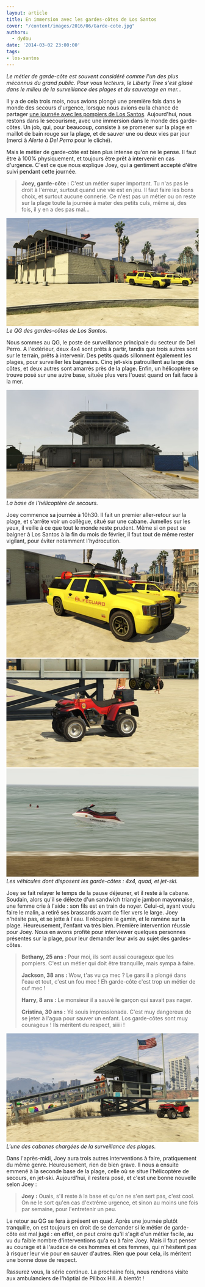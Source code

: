 ```yaml
---
layout: article
title: En immersion avec les gardes-côtes de Los Santos
cover: "/content/images/2016/06/Garde-cote.jpg"
authors:
  - dydou
date: '2014-03-02 23:00:00'
tags:
- los-santos
---
```


_Le métier de garde-côte est souvent considéré comme l'un des plus méconnus du grand public. Pour vous lecteurs, le Liberty Tree s'est glissé dans le milieu de la surveillance des plages et du sauvetage en mer..._

Il y a de cela trois mois, nous avions plongé une première fois dans le monde des secours d'urgence, lorsque nous avions eu la chance de partager [une journée avec les pompiers de Los Santos](/2013/11/27/une-journee-avec-les-pompiers-de-los-santos/). Aujourd'hui, nous restons dans le secourisme, avec une immersion dans le monde des garde-côtes. Un job, qui, pour beaucoup, consiste à se promener sur la plage en maillot de bain rouge sur la plage, et de sauver une ou deux vies par jour (merci à _Alerte à Del Perro_ pour le cliché).

Mais le métier de garde-côte est bien plus intense qu'on ne le pense. Il faut être à 100% physiquement, et toujours être prêt à intervenir en cas d'urgence. C'est ce que nous explique Joey, qui a gentiment accepté d'être suivi pendant cette journée.

> **Joey, garde-côte :** C'est un métier super important. Tu n'as pas le droit à l'erreur, surtout quand une vie est en jeu. Il faut faire les bons choix, et surtout aucune connerie. Ce n'est pas un métier ou on reste sur la plage toute la journée à mater des petits culs, même si, des fois, il y en a des pas mal...

![Le QG des gardes-côtes de Los Santos.](/content/images/2016/06/Garde-cote_0.jpg)
_Le QG des gardes-côtes de Los Santos._

Nous sommes au QG, le poste de surveillance principale du secteur de Del Perro. A l'extérieur, deux 4x4 sont prêts à partir, tandis que trois autres sont sur le terrain, prêts à intervenir. Des petits quads sillonnent également les plages, pour surveiller les baigneurs. Cinq jet-skis patrouillent au large des côtes, et deux autres sont amarrés près de la plage. Enfin, un hélicoptère se trouve posé sur une autre base, située plus vers l'ouest quand on fait face à la mer.

![La base de l'hélicoptère de secours.](/content/images/2016/06/Garde-cote5.jpg)
_La base de l'hélicoptère de secours._

Joey commence sa journée à 10h30. Il fait un premier aller-retour sur la plage, et s'arrête voir un collègue, situé sur une cabane. Jumelles sur les yeux, il veille à ce que tout le monde reste prudent. Même si on peut se baigner à Los Santos à la fin du mois de février, il faut tout de même rester vigilant, pour éviter notamment l'hydrocution.

![](/content/images/2016/06/Garde-cote2.jpg)
![](/content/images/2016/06/Garde-cote3.jpg)
![Les véhicules dont disposent les garde-côtes : 4x4, quad, et jet-ski.](/content/images/2016/06/Garde-cote4.jpg)
_Les véhicules dont disposent les garde-côtes : 4x4, quad, et jet-ski._

Joey se fait relayer le temps de la pause déjeuner, et il reste à la cabane. Soudain, alors qu'il se délecte d'un sandwich triangle jambon mayonnaise, une femme crie à l'aide : son fils est en train de noyer. Celui-ci, ayant voulu faire le malin, a retiré ses brassards avant de filer vers le large. Joey n'hésite pas, et se jette à l'eau. Il récupère le gamin, et le ramène sur la plage. Heureusement, l'enfant va très bien. Première intervention réussie pour Joey. Nous en avons profité pour interviewer quelques personnes présentes sur la plage, pour leur demander leur avis au sujet des gardes-côtes.

> **Bethany, 25 ans :** Pour moi, ils sont aussi courageux que les pompiers. C'est un métier qui doit être tranquille, mais sympa à faire.
> 
> **Jackson, 38 ans :** Wow, t'as vu ça mec ? Le gars il a plongé dans l'eau et tout, c'est un fou mec ! Eh garde-côte c'est trop un métier de ouf mec !
> 
> **Harry, 8 ans :** Le monsieur il a sauvé le garçon qui savait pas nager.
> 
> **Cristina, 30 ans :** Yé souis impressionada. C'est muy dangereux de se jeter à l'agua pour sauver un enfant. Los garde-côtes sont muy courageux ! Ils méritent du respect, siiiii !

![L'une des cabanes chargées de la surveillance des plages.](/content/images/2016/06/Garde-cote1.jpg)
_L'une des cabanes chargées de la surveillance des plages._

Dans l'après-midi, Joey aura trois autres interventions à faire, pratiquement du même genre. Heureusement, rien de bien grave. Il nous a ensuite emmené à la seconde base de la plage, celle où se situe l'hélicoptère de secours, en jet-ski. Aujourd'hui, il restera posé, et c'est une bonne nouvelle selon Joey :

> **Joey :** Ouais, s'il reste à la base et qu'on ne s'en sert pas, c'est cool. On ne le sort qu'en cas d'extrême urgence, et sinon au moins une fois par semaine, pour l'entretenir un peu.

Le retour au QG se fera à présent en quad. Après une journée plutôt tranquille, on est toujours en droit de se demander si le métier de garde-côte est mal jugé : en effet, on peut croire qu'il s'agit d'un métier facile, au vu du faible nombre d'interventions qu'a eu à faire Joey. Mais il faut penser au courage et à l'audace de ces hommes et ces femmes, qui n'hésitent pas à risquer leur vie pour en sauver d'autres. Rien que pour cela, ils méritent une bonne dose de respect.

Rassurez vous, la série continue. La prochaine fois, nous rendrons visite aux ambulanciers de l'hôptial de Pillbox Hill. A bientôt !